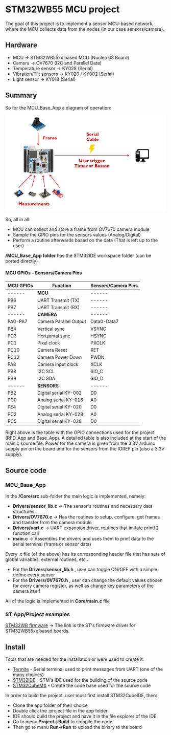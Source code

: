 # STM32WB55 MCU project
The goal of this project is to implement a sensor MCU-based network, where the MCU collects data from the nodes (in our case sensors/camera).

## Hardware
  - MCU -> STM32WB55xx based MCU (Nucleo 68 Board)
  - Camera -> OV7670 (I2C and Parallel Data)
  - Temperature sensor -> KY028 (Serial)
  - Vibration/Tilt sensors -> KY020 / KY002 (Serial)
  - Light sensor -> KY018 (Serial)

## Summary
So for the MCU_Base_App a diagram of operation:
<p align="center">
  <img src="Doc/Images/pic3.png" width="600">
</p>

So, all in all:
 - MCU can collect and store a frame from OV7670 camera module
 - Sample the GPIO pins for the sensors values (Analog/Digital)
 - Perform a routine afterwards based on the data (That is left up to the user)
 
 **/MCU_Base_App folder** has the STM32IDE workspace folder (can be ported directly)
 
#### MCU GPIOs - Sensors/Camera Pins

| MCU GPIOs | Function | Sensors/Camera Pins |
| ------ | ------ | ------ |
| ------ | **MCU** | ------ |
| PB6 | UART Transmit (TX) | ------ |
| PB7 | UART Transmit (RX) | ------ |
| ------ | **CAMERA** | ------ |
| PA0-PA7 | Camera Parallel Output | Data0-Data7 |
| PB4 | Vertical sync | VSYNC |
| PC3 | Horizontal sync | HSYNC |
| PC1 | Pixel clock | PXCLK |
| PC10 | Camera Reset | RET |
| PC12 | Camera Power Down | PWDN |
| PA8 | Camera Input clock | XCLK |
| PB8 | I2C SCL | SIO_C |
| PB9 | I2C SDA | SIO_D |
| ------ | **SENSORS** | ------ |
| PB2 | Digital serial KY-002 | D0 |
| PC0 | Analog serial KY-018 | A0 |
| PE4 | Digital serial KY-020 | D0 |
| PC2 | Analog serial KY-028 | A0 |
| PC5 | Digital serial KY-028 | D0 |

Right above is the table with the GPIO connections used for the project (RFD_App and Base_App). A detailed table is also included at the start of the main.c source file.
Power for the camera is given from the 3.3V arduino supply pin on the board and for the sensors from the IOREF pin (also a 3.3V supply).

## Source code
### MCU_Base_App
In the **/Core/src** sub-folder the main logic is implemented, namely:
- **Drivers/sensor_lib.c** -> The sensor's routines and necessary data structures
- **Drivers/OV7670.c** -> Has the routines to setup, configure, get frames and transfer from the camera module
- **Drivers/uart.c** -> UART expansion driver, routines that imitate printf() function call
- **main.c** -> Assembles the drivers and uses them to print data to the serial terminal (frame or sensor data)

Every .c file (of the above) has its corresponding header file that has sets of global variables, external routines, etc..

- For the **Drivers/sensor_lib.h** , user can toggle ON/OFF with a simple define every sensor
- For the **Drivers/0V7670.h** , user can change the default values chosen for every camera register, as well as change key parameters of the camera itself

All of the logic is implemented in **Core/main.c** file

### ST App/Project examples
[STM32WB firmware] -> The link is the ST's firmware driver for STM32WB55xx based boards.

## Install
Tools that are needed for the installation or were used to create it:

* [Termite] - Serial terminal used to print messages from UART (one of the many choices)
* [STM32IDE] - STM's IDE used for the building of the source code
* [STM32CubeMX] - Create the code base used for the source code

In order to build the project, user must first install STM32CubeIDE, then:
  - Clone the app folder of their choice
  - Double click the .project file in the app folder
  - IDE should build the project and have it in the file explorer of the IDE
  - Go to menu **Project->Build** to compile the code
  - Then go to menu **Run->Run** to upload the binary to the board


[//]: # (These are reference links used in the body of this note and get stripped out when the markdown processor does its job. There is no need to format nicely because it shouldn't be seen. Thanks SO - http://stackoverflow.com/questions/4823468/store-comments-in-markdown-syntax)

   [Termite]: <https://www.compuphase.com/software_termite.htm>
   [STM32IDE]: <https://www.st.com/en/development-tools/stm32cubeide.html>
   [STM32CubeMX]: <https://www.st.com/en/development-tools/stm32cubemx.html>
   [STM32WB firmware]: <https://github.com/STMicroelectronics/STM32CubeWB>
   [link]: <https://github.com/STMicroelectronics/STM32CubeWB/tree/master/Projects/P-NUCLEO-WB55.Nucleo/Applications/Mac_802_15_4>
